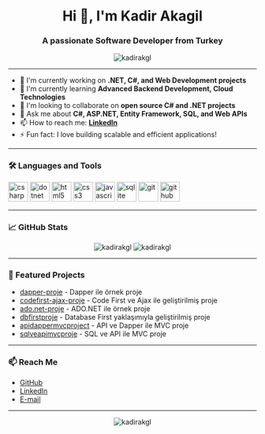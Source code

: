 <!-- Profilinize özel bir banner eklemek isterseniz buraya ekleyebilirsiniz -->
<!-- ![Banner](https://link-to-your-banner-image.com/banner.png) -->

<h1 align="center">Hi 👋, I'm Kadir Akagil</h1>
<h3 align="center">A passionate Software Developer from Turkey</h3>

<p align="center">
  <img src="https://komarev.com/ghpvc/?username=kadirakgl&label=Profile%20views&color=0e75b6&style=flat" alt="kadirakgl" />
</p>

---

- 🔭 I'm currently working on **.NET, C#, and Web Development projects**
- 🌱 I'm currently learning **Advanced Backend Development, Cloud Technologies**
- 👯 I'm looking to collaborate on **open source C# and .NET projects**
- 💬 Ask me about **C#, ASP.NET, Entity Framework, SQL, and Web APIs**
- 📫 How to reach me: **[LinkedIn](https://www.linkedin.com/in/kadirakgl/)** <!-- LinkedIn adresini ekleyebilirsin -->
- ⚡ Fun fact: I love building scalable and efficient applications!

---

### 🛠️ Languages and Tools

<p align="left">
  <img src="https://cdn.jsdelivr.net/gh/devicons/devicon/icons/csharp/csharp-original.svg" alt="csharp" width="40" height="40"/>
  <img src="https://cdn.jsdelivr.net/gh/devicons/devicon/icons/dot-net/dot-net-original.svg" alt="dotnet" width="40" height="40"/>
  <img src="https://cdn.jsdelivr.net/gh/devicons/devicon/icons/html5/html5-original.svg" alt="html5" width="40" height="40"/>
  <img src="https://cdn.jsdelivr.net/gh/devicons/devicon/icons/css3/css3-original.svg" alt="css3" width="40" height="40"/>
  <img src="https://cdn.jsdelivr.net/gh/devicons/devicon/icons/javascript/javascript-original.svg" alt="javascript" width="40" height="40"/>
  <img src="https://cdn.jsdelivr.net/gh/devicons/devicon/icons/sqlite/sqlite-original.svg" alt="sqlite" width="40" height="40"/>
  <img src="https://cdn.jsdelivr.net/gh/devicons/devicon/icons/git/git-original.svg" alt="git" width="40" height="40"/>
  <img src="https://cdn.jsdelivr.net/gh/devicons/devicon/icons/github/github-original.svg" alt="github" width="40" height="40"/>
</p>

---

### 📈 GitHub Stats

<p align="center">
  <img src="https://github-readme-stats.vercel.app/api?username=kadirakgl&show_icons=true&theme=radical" alt="kadirakgl" />
  <img src="https://github-readme-stats.vercel.app/api/top-langs/?username=kadirakgl&layout=compact&theme=radical" alt="kadirakgl" />
</p>

---

### 📂 Featured Projects

- [dapper-proje](https://github.com/kadirakgl/dapper-proje) - Dapper ile örnek proje
- [codefirst-ajax-proje](https://github.com/kadirakgl/codefirst-ajax-proje) - Code First ve Ajax ile geliştirilmiş proje
- [ado.net-proje](https://github.com/kadirakgl/ado.net-proje) - ADO.NET ile örnek proje
- [dbfirstproje](https://github.com/kadirakgl/dbfirstproje) - Database First yaklaşımıyla geliştirilmiş proje
- [apidappermvcproject](https://github.com/kadirakgl/apidappermvcproject) - API ve Dapper ile MVC proje
- [sqlveapimvcproje](https://github.com/kadirakgl/sqlveapimvcproje) - SQL ve API ile MVC proje

---

### 📫 Reach Me

- [GitHub](https://github.com/kadirakgl)
- [LinkedIn](https://www.linkedin.com/in/kadirakgl/) <!-- LinkedIn adresini ekleyebilirsin -->
- [E-mail](mailto:seninmailin@gmail.com) <!-- E-posta adresini ekleyebilirsin -->

---

<p align="center">
  <img src="https://github-profile-trophy.vercel.app/?username=kadirakgl&theme=radical" alt="kadirakgl" />
</p> 